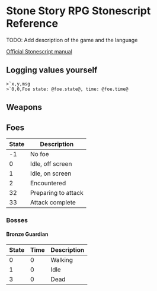 # Stone Story RPG Stonescript Reference
TODO: Add description of the game and the language

[Official Stonescript manual](https://stonestoryrpg.com/stonescript/manual.html)

## Logging values yourself
```
>`x,y,msg
>`0,0,Foe state: @foe.state@, time: @foe.time@
```


## Weapons

## Foes

| State | Description |
|-|-|
| -1 | No foe |
| 0 | Idle, off screen |
| 1 | Idle, on screen |
| 2 | Encountered |
| 32 | Preparing to attack |
| 33 | Attack complete |


### Bosses

#### Bronze Guardian

| State | Time | Description |
|-|-|-|
| 0 | 0 | Walking |
| 1 | 0 | Idle |
| 3 | 0 | Dead |
